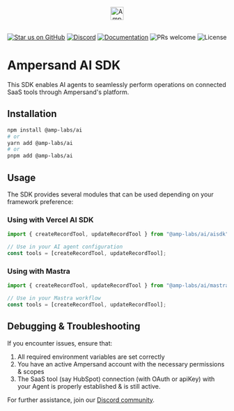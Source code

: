 <br/>
<div align="center">
    <a href="https://www.withampersand.com/?utm_source=github&utm_medium=readme&utm_campaign=ai-sdk&utm_content=logo">
    <img src="https://res.cloudinary.com/dycvts6vp/image/upload/v1723671980/ampersand-logo-black.svg" height="30" align="center" alt="Ampersand logo" >
    </a>
<br/>
<br/>

<div align="center">

[![Star us on GitHub](https://img.shields.io/github/stars/amp-labs/connectors?color=FFD700&label=Stars&logo=Github)](https://github.com/amp-labs/connectors) [![Discord](https://img.shields.io/badge/Join%20The%20Community-black?logo=discord)](https://discord.gg/BWP4BpKHvf) [![Documentation](https://img.shields.io/badge/Read%20our%20Documentation-black?logo=book)](https://docs.withampersand.com) ![PRs welcome](https://img.shields.io/badge/PRs-welcome-brightgreen.svg) <img src="https://img.shields.io/static/v1?label=license&message=MIT&color=white" alt="License">
</div>

</div>

# Ampersand AI SDK

This SDK enables AI agents to seamlessly perform operations on connected SaaS tools through Ampersand's platform.

## Installation

```bash
npm install @amp-labs/ai
# or
yarn add @amp-labs/ai
# or
pnpm add @amp-labs/ai
```

## Usage

The SDK provides several modules that can be used depending on your framework preference:

### Using with Vercel AI SDK

```typescript
import { createRecordTool, updateRecordTool } from "@amp-labs/ai/aisdk";

// Use in your AI agent configuration
const tools = [createRecordTool, updateRecordTool];
```

### Using with Mastra

```typescript
import { createRecordTool, updateRecordTool } from "@amp-labs/ai/mastra";

// Use in your Mastra workflow
const tools = [createRecordTool, updateRecordTool];
```


## Debugging & Troubleshooting

If you encounter issues, ensure that:

1. All required environment variables are set correctly
2. You have an active Ampersand account with the necessary permissions & scopes
3. The SaaS tool (say HubSpot) connection (with OAuth or apiKey) with your Agent is properly established & is still active. 

For further assistance, join our [Discord community](https://discord.gg/BWP4BpKHvf). 